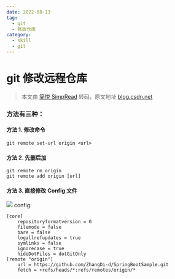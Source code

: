 ```yaml
---
date: 2022-08-13
tag:
  - git
  - 修改仓库
category:
  - skill
  - git
---
```


# git 修改远程仓库

> 本文由 [简悦 SimpRead](http://ksria.com/simpread/) 转码，原文地址 [blog.csdn.net](https://blog.csdn.net/ShelleyLittlehero/article/details/95980669)

### 方法有三种：


#### 方法 1. 修改命令

```
git remote set-url origin <url>

```

#### 方法 2. 先删后加

```
git remote rm origin
git remote add origin [url]

```

#### 方法 3. 直接修改 Config 文件

![](https://img-blog.csdnimg.cn/20190715161941533.png?x-oss-process=image/watermark,type_ZmFuZ3poZW5naGVpdGk,shadow_10,text_aHR0cHM6Ly9ibG9nLmNzZG4ubmV0L1NoZWxsZXlMaXR0bGVoZXJv,size_16,color_FFFFFF,t_70)
config:

```
[core]
	repositoryformatversion = 0
	filemode = false
	bare = false
	logallrefupdates = true
	symlinks = false
	ignorecase = true
	hideDotFiles = dotGitOnly
[remote "origin"]
	url = https://github.com/ZhangDi-d/SpringBootSample.git
	fetch = +refs/heads/*:refs/remotes/origin/*


```
